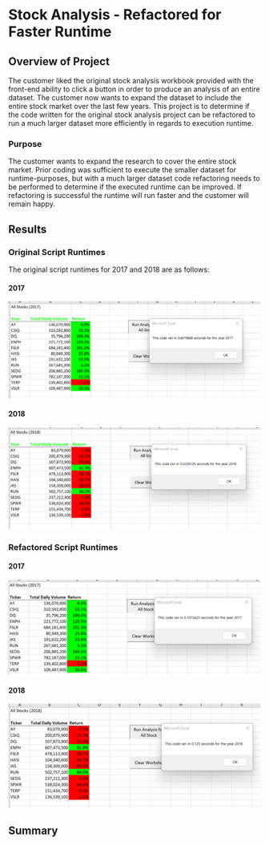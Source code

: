 # Stock Analysis - Refactored for Faster Runtime

## Overview of Project
The customer liked the original stock analysis workbook provided with the front-end ability to click a button in order to produce an analysis of an entire dataset. 
The customer now wants to expand the dataset to include the entire stock market over the last few years.  This project is to determine if the code written for the
original stock analysis project can be refactored to run a much larger dataset more efficiently in regards to execution runtime. 

### Purpose
The customer wants to expand the research to cover the entire stock market.  Prior coding was sufficient to execute the smaller dataset for runtime-purposes, but
with a much larger dataset code refactoring needs to be performed to determine if the executed runtime can be improved.  If refactoring is successful the runtime will run faster and the customer will remain happy. 

## Results




### Original Script Runtimes
The original script runtimes for 2017 and 2018 are as follows:

#### 2017
![2017 Stocks - Original Script](https://raw.githubusercontent.com/JBro-Birds/stock-analysis/master/Resources/VBA_Challenge_2017_OriginalScript.png)

#### 2018
![2018 Stocks - Original Script](https://raw.githubusercontent.com/JBro-Birds/stock-analysis/master/Resources/VBA_Challenge_2018_OriginalScript.png)






### Refactored Script Runtimes

#### 2017
![2017 Stocks - Refactored Script](https://raw.githubusercontent.com/JBro-Birds/stock-analysis/master/Resources/VBA_Challenge_2017_RefactoredScript.png)

#### 2018
![2018 Stocks - Refactored Script](https://raw.githubusercontent.com/JBro-Birds/stock-analysis/master/Resources/VBA_Challenge_2018_RefactoredScript.png)


## Summary

###


